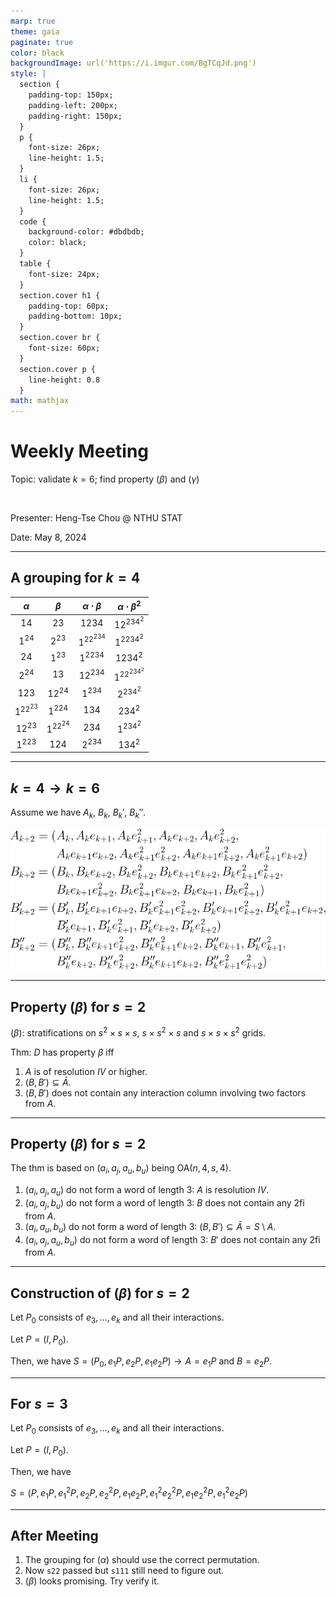 ```yaml
---
marp: true
theme: gaia
paginate: true
color: black
backgroundImage: url('https://i.imgur.com/BgTCqJd.png')
style: |
  section {
    padding-top: 150px;
    padding-left: 200px;
    padding-right: 150px;
  }
  p {
    font-size: 26px;
    line-height: 1.5;
  } 
  li {
    font-size: 26px;
    line-height: 1.5;
  }
  code {
    background-color: #dbdbdb;
    color: black;
  }
  table {
    font-size: 24px;
  }
  section.cover h1 {
    padding-top: 60px;
    padding-bottom: 10px;
  }
  section.cover br {
    font-size: 60px;
  }
  section.cover p {
    line-height: 0.8
  }
math: mathjax
---
```


<!-- _class: cover -->

# Weekly Meeting

Topic: validate $k=6$; find property $(\beta)$ and $(\gamma)$

<br>

Presenter: Heng-Tse Chou @ NTHU STAT

Date: May 8, 2024

---

## A grouping for $k=4$

| $\alpha$  |  $\beta$  | $\alpha\cdot\beta$ | $\alpha\cdot\beta^2$ |
| :-------: | :-------: | :----------------: | :------------------: |
|   $14$    |   $23$    |       $1234$       |      $12^234^2$      |
|  $1^24$   |  $2^23$   |     $1^22^234$     |      $1^2234^2$      |
|   $24$    |  $1^23$   |      $1^2234$      |       $1234^2$       |
|  $2^24$   |   $13$    |      $12^234$      |     $1^22^234^2$     |
|   $123$   |  $12^24$  |      $1^234$       |      $2^234^2$       |
| $1^22^23$ |  $1^224$  |       $134$        |       $234^2$        |
|  $12^23$  | $1^22^24$ |       $234$        |      $1^234^2$       |
|  $1^223$  |   $124$   |      $2^234$       |       $134^2$        |

---

## $k=4 \rightarrow k=6$

Assume we have $A_k$, $B_k$, $B_k'$, $B_k''$.

![equation](equation1.png)

<!--
$$
A_{k+2} = (A_k, A_ke_{k+1}, A_ke_{k+1}^2, A_ke_{k+2}, A_ke_{k+2}^2, A_ke_{k+1}e_{k+2},  A_ke_{k+1}^2e_{k+2}^2,  A_ke_{k+1}e_{k+2}^2,  A_ke^2_{k+1}e_{k+2})
$$

$$
B_{k+2} = (B_k, B_ke_{k+2}, B_ke_{k+2}^2, B_ke_{k+1}e_{k+2},  B_ke_{k+1}^2e_{k+2}^2,  B_ke_{k+1}e_{k+2}^2,  B_ke^2_{k+1}e_{k+2}, B_ke_{k+1}, B_ke_{k+1}^2)
$$

$$
B'_{k+2} = (B'_k, B'_ke_{k+1}e_{k+2},  B'_ke_{k+1}^2e_{k+2}^2,  B'_ke_{k+1}e_{k+2}^2,  B'_ke^2_{k+1}e_{k+2}, B'_ke_{k+1}, B'_ke_{k+1}^2, B'_ke_{k+2}, B'_ke_{k+2}^2)
$$

$$
B''_{k+2} = (B''_k,  B''_ke_{k+1}e_{k+2}^2,  B''_ke^2_{k+1}e_{k+2}, B''_ke_{k+1}, B''_ke_{k+1}^2, B''_ke_{k+2}, B''_ke_{k+2}^2, B''_ke_{k+1}e_{k+2},  B''_ke_{k+1}^2e_{k+2}^2)
$$
-->

---

## Property $(\beta)$ for $s=2$

$(\beta)$: stratifications on $s^2\times s \times s$, $s\times s^2 \times s$ and $s \times s \times s^2$ grids.

Thm: $D$ has property $\beta$ iff

1. $A$ is of resolution $IV$ or higher.
2. $(B, B') \subseteq \bar{A}$.
3. $(B, B')$ does not contain any interaction column involving two factors from $A$.

---

## Property $(\beta)$ for $s=2$

The thm is based on $(a_i, a_j, a_u, b_u)$ being $\text{OA}(n, 4, s, 4)$.

1. $(a_i, a_j, a_u)$ do not form a word of length 3: $A$ is resolution $IV$.
2. $(a_i, a_j, b_u)$ do not form a word of length 3: $B$ does not contain any 2fi from $A$.
3. $(a_i, a_u, b_u)$ do not form a word of length 3: $(B, B') \subseteq \bar{A} = S \setminus A$.
4. $(a_i, a_j, a_u, b_u)$ do not form a word of length 3: $B'$ does not contain any 2fi from $A$.

---

## Construction of $(\beta)$ for $s=2$

Let $P_0$ consists of $e_3, \dots, e_k$ and all their interactions.

Let $P = (I, P_0)$.

Then, we have $S = (P_0, e_1P, e_2P, e_1e_2P) \rightarrow A = e_1P$ and $B = e_2P.$

---

## For $s=3$

Let $P_0$ consists of $e_3, \dots, e_k$ and all their interactions.

Let $P = (I, P_0)$.

Then, we have

$S = (P, e_1P, e_1^2P, e_2P, e_2^2P, e_1e_2P, e_1^2e_2^2P, e_1e_2^2P, e_1^2e_2P)$

---

## After Meeting

1. The grouping for $(\alpha)$ should use the correct permutation.
2. Now `s22` passed but `s111` still need to figure out.
3. $(\beta)$ looks promising. Try verify it.
